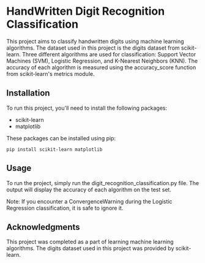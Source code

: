 # HandWritten Digit Recognition Classification
This project aims to classify handwritten digits using machine learning algorithms. The dataset used in this project is the digits dataset from scikit-learn. Three different algorithms are used for classification: Support Vector Machines (SVM), Logistic Regression, and K-Nearest Neighbors (KNN). The accuracy of each algorithm is measured using the accuracy_score function from scikit-learn's metrics module.

## Installation
To run this project, you'll need to install the following packages:

- scikit-learn
- matplotlib

These packages can be installed using pip:

`pip install scikit-learn matplotlib`

## Usage
To run the project, simply run the digit_recognition_classification.py file. The output will display the accuracy of each algorithm on the test set.

Note: If you encounter a ConvergenceWarning during the Logistic Regression classification, it is safe to ignore it.

## Acknowledgments
This project was completed as a part of learning machine learning algorithms. The digits dataset used in this project was provided by scikit-learn.
